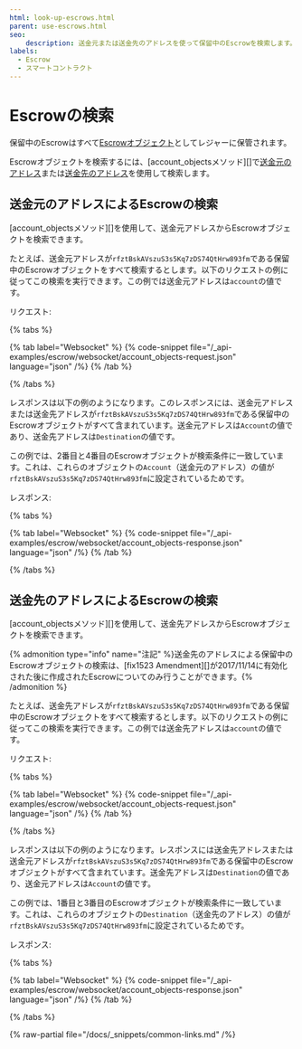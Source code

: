 ```yaml
---
html: look-up-escrows.html
parent: use-escrows.html
seo:
    description: 送金元または送金先のアドレスを使って保留中のEscrowを検索します。
labels:
  - Escrow
  - スマートコントラクト
---
```

# Escrowの検索

保留中のEscrowはすべて[Escrowオブジェクト](../../../../concepts/payment-types/escrow.md)としてレジャーに保管されます。

Escrowオブジェクトを検索するには、[account_objectsメソッド][]で[送金元のアドレス](#送金元のアドレスによるescrowの検索)または[送金先のアドレス](#送金先のアドレスによるescrowの検索)を使用して検索します。

## 送金元のアドレスによるEscrowの検索

[account_objectsメソッド][]を使用して、送金元アドレスからEscrowオブジェクトを検索できます。

たとえば、送金元アドレスが`rfztBskAVszuS3s5Kq7zDS74QtHrw893fm`である保留中のEscrowオブジェクトをすべて検索するとします。以下のリクエストの例に従ってこの検索を実行できます。この例では送金元アドレスは`account`の値です。

リクエスト:

{% tabs %}

{% tab label="Websocket" %}
{% code-snippet file="/_api-examples/escrow/websocket/account_objects-request.json" language="json" /%}
{% /tab %}

{% /tabs %}


レスポンスは以下の例のようになります。このレスポンスには、送金元アドレスまたは送金先アドレスが`rfztBskAVszuS3s5Kq7zDS74QtHrw893fm`である保留中のEscrowオブジェクトがすべて含まれています。送金元アドレスは`Account`の値であり、送金先アドレスは`Destination`の値です。

この例では、2番目と4番目のEscrowオブジェクトが検索条件に一致しています。これは、これらのオブジェクトの`Account`（送金元のアドレス）の値が`rfztBskAVszuS3s5Kq7zDS74QtHrw893fm`に設定されているためです。

レスポンス:

{% tabs %}

{% tab label="Websocket" %}
{% code-snippet file="/_api-examples/escrow/websocket/account_objects-response.json" language="json" /%}
{% /tab %}

{% /tabs %}

## 送金先のアドレスによるEscrowの検索

[account_objectsメソッド][]を使用して、送金先アドレスからEscrowオブジェクトを検索できます。

{% admonition type="info" name="注記" %}送金先のアドレスによる保留中のEscrowオブジェクトの検索は、[fix1523 Amendment][]が2017/11/14に有効化された後に作成されたEscrowについてのみ行うことができます。{% /admonition %}

たとえば、送金先アドレスが`rfztBskAVszuS3s5Kq7zDS74QtHrw893fm`である保留中のEscrowオブジェクトをすべて検索するとします。以下のリクエストの例に従ってこの検索を実行できます。この例では送金先アドレスは`account`の値です。

リクエスト:

{% tabs %}

{% tab label="Websocket" %}
{% code-snippet file="/_api-examples/escrow/websocket/account_objects-request.json" language="json" /%}
{% /tab %}

{% /tabs %}


レスポンスは以下の例のようになります。レスポンスには送金先アドレスまたは送金元アドレスが`rfztBskAVszuS3s5Kq7zDS74QtHrw893fm`である保留中のEscrowオブジェクトがすべて含まれています。送金先アドレスは`Destination`の値であり、送金元アドレスは`Account`の値です。

この例では、1番目と3番目のEscrowオブジェクトが検索条件に一致しています。これは、これらのオブジェクトの`Destination`（送金先のアドレス）の値が`rfztBskAVszuS3s5Kq7zDS74QtHrw893fm`に設定されているためです。

レスポンス:

{% tabs %}

{% tab label="Websocket" %}
{% code-snippet file="/_api-examples/escrow/websocket/account_objects-response.json" language="json" /%}
{% /tab %}

{% /tabs %}

{% raw-partial file="/docs/_snippets/common-links.md" /%}
